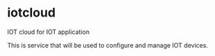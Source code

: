 # iotcloud
IOT cloud for IOT application

This is service that will be used to configure and manage IOT devices.
